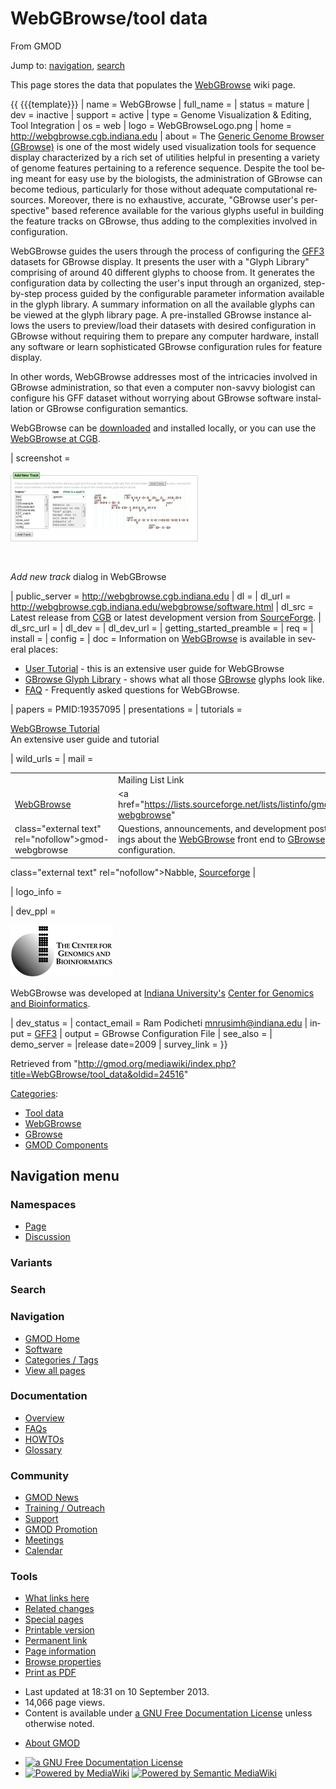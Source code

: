 <div id="mw-page-base" class="noprint">

</div>

<div id="mw-head-base" class="noprint">

</div>

<div id="content" class="mw-body" role="main">

<span id="top"></span>

<div id="mw-js-message" style="display:none;">

</div>



# <span dir="auto">WebGBrowse/tool data</span>

<div id="bodyContent">

<div id="siteSub">

From GMOD

</div>

<div id="contentSub">

</div>

<div id="jump-to-nav" class="mw-jump">

Jump to: [navigation](#mw-navigation), [search](#p-search)

</div>

<div id="mw-content-text" class="mw-content-ltr" lang="en" dir="ltr">

  
This page stores the data that populates the
[WebGBrowse](../WebGBrowse.1 "WebGBrowse") wiki page.

  
{{ {{{template}}} \| name = WebGBrowse \| full_name = \| status = mature
\| dev = inactive \| support = active \| type = Genome Visualization &
Editing, Tool Integration \| os = web \| logo = WebGBrowseLogo.png \|
home = <a href="http://webgbrowse.cgb.indiana.edu" class="external free"
rel="nofollow">http://webgbrowse.cgb.indiana.edu</a> \| about = The
[Generic Genome Browser (GBrowse)](../GBrowse.1 "GBrowse") is one of the
most widely used visualization tools for sequence display characterized
by a rich set of utilities helpful in presenting a variety of genome
features pertaining to a reference sequence. Despite the tool being
meant for easy use by the biologists, the administration of GBrowse can
become tedious, particularly for those without adequate computational
resources. Moreover, there is no exhaustive, accurate, "GBrowse user's
perspective" based reference available for the various glyphs useful in
building the feature tracks on GBrowse, thus adding to the complexities
involved in configuration.

WebGBrowse guides the users through the process of configuring the
[GFF3](../GFF3 "GFF3") datasets for GBrowse display. It presents the
user with a "Glyph Library" comprising of around 40 different glyphs to
choose from. It generates the configuration data by collecting the
user's input through an organized, step-by-step process guided by the
configurable parameter information available in the glyph library. A
summary information on all the available glyphs can be viewed at the
glyph library page. A pre-installed GBrowse instance allows the users to
preview/load their datasets with desired configuration in GBrowse
without requiring them to prepare any computer hardware, install any
software or learn sophisticated GBrowse configuration rules for feature
display.

In other words, WebGBrowse addresses most of the intricacies involved in
GBrowse administration, so that even a computer non-savvy biologist can
configure his GFF dataset without worrying about GBrowse software
installation or GBrowse configuration semantics.

WebGBrowse can be
<a href="http://webgbrowse.cgb.indiana.edu/software.html"
class="external text" rel="nofollow">downloaded</a> and installed
locally, or you can use the
<a href="http://webgbrowse.cgb.indiana.edu/" class="external text"
rel="nofollow">WebGBrowse at CGB</a>.

\| screenshot =

<div class="thumb tnone">

<div class="thumbinner" style="width:302px;">

<a href="../File:WebGBrowseAddTrack.jpg" class="image"><img
src="../../mediawiki/images/thumb/c/c3/WebGBrowseAddTrack.jpg/300px-WebGBrowseAddTrack.jpg"
class="thumbimage"
srcset="../../mediawiki/images/thumb/c/c3/WebGBrowseAddTrack.jpg/450px-WebGBrowseAddTrack.jpg 1.5x, ../../mediawiki/images/thumb/c/c3/WebGBrowseAddTrack.jpg/600px-WebGBrowseAddTrack.jpg 2x"
width="300" height="111" /></a>

<div class="thumbcaption">

<div class="magnify">

<a href="../File:WebGBrowseAddTrack.jpg" class="internal"
title="Enlarge"><img
src="../../mediawiki/skins/common/images/magnify-clip.png" width="15"
height="11" /></a>

</div>

*Add new track* dialog in WebGBrowse

</div>

</div>

</div>

\| public_server =
<a href="http://webgbrowse.cgb.indiana.edu" class="external free"
rel="nofollow">http://webgbrowse.cgb.indiana.edu</a> \| dl = \| dl_url =
<a href="http://webgbrowse.cgb.indiana.edu/webgbrowse/software.html"
class="external free"
rel="nofollow">http://webgbrowse.cgb.indiana.edu/webgbrowse/software.html</a>
\| dl_src = Latest release from
<a href="http://webgbrowse.cgb.indiana.edu/software.html"
class="external text" rel="nofollow">CGB</a> or latest development
version from
<a href="http://gmod.svn.sourceforge.net/viewvc/gmod/WebGBrowse/"
class="external text" rel="nofollow">SourceForge</a>. \| dl_src_url = \|
dl_dev = \| dl_dev_url = \| getting_started_preamble = \| req = \|
install = \| config = \| doc = Information on
<a href="http://webgbrowse.cgb.indiana.edu/" class="external text"
rel="nofollow">WebGBrowse</a> is available in several places:

- <a href="http://webgbrowse.cgb.indiana.edu/tutorial.html"
  class="external text" rel="nofollow">User Tutorial</a> - this is an
  extensive user guide for WebGBrowse
- <a href="http://webgbrowse.cgb.indiana.edu/glyphdoc.html"
  class="external text" rel="nofollow">GBrowse Glyph Library</a> - shows
  what all those [GBrowse](../GBrowse.1 "GBrowse") glyphs look like.
- <a href="http://webgbrowse.cgb.indiana.edu/faq.html"
  class="external text" rel="nofollow">FAQ</a> - Frequently asked
  questions for WebGBrowse.

\| papers = PMID:19357095 \| presentations = \| tutorials =

<a href="http://webgbrowse.cgb.indiana.edu/webgbrowse/tutorial.html"
class="external text" rel="nofollow">WebGBrowse Tutorial</a>  
An extensive user guide and tutorial

\| wild_urls = \| mail =

|  |  |  |  |
|----|----|----|----|
|  | Mailing List Link | Description | Archive(s) |
| [WebGBrowse](../WebGBrowse.1 "WebGBrowse") | <a href="https://lists.sourceforge.net/lists/listinfo/gmod-webgbrowse"
class="external text" rel="nofollow">gmod-webgbrowse</a> | Questions, announcements, and development postings about the [WebGBrowse](../WebGBrowse.1 "WebGBrowse") front end to [GBrowse](../GBrowse.1 "GBrowse") configuration. | <a href="http://gmod.827538.n3.nabble.com/WebGBrowse-f947412.html"
class="external text" rel="nofollow">Nabble</a>, <a
href="http://sourceforge.net/mailarchive/forum.php?forum_name=gmod-webgbrowse"
class="external text" rel="nofollow">Sourceforge</a> |

\| logo_info =

\| dev_ppl =

<div class="floatright">

<a href="http://cgb.indiana.edu/" rel="nofollow"
title="WebGBrowse at the Center for Genomics and Bioinformatics"><img
src="../../mediawiki/images/4/41/Cgb_logo.png" width="164" height="83"
alt="WebGBrowse at the Center for Genomics and Bioinformatics" /></a>

</div>

WebGBrowse was developed at
<a href="http://www.iub.edu/" class="external text"
rel="nofollow">Indiana University's</a>
<a href="http://cgb.indiana.edu/" class="external text"
rel="nofollow">Center for Genomics and Bioinformatics</a>.

\| dev_status = \| contact_email = Ram Podicheti mnrusimh@indiana.edu \|
input = [GFF3](../GFF3 "GFF3") \| output = GBrowse Configuration File \|
see_also = \| demo_server = \|release date=2009 \| survey_link = }}

</div>

<div class="printfooter">

Retrieved from
"<http://gmod.org/mediawiki/index.php?title=WebGBrowse/tool_data&oldid=24516>"

</div>

<div id="catlinks" class="catlinks">

<div id="mw-normal-catlinks" class="mw-normal-catlinks">

[Categories](../Special:Categories "Special:Categories"):

- [Tool data](../Category:Tool_data "Category:Tool data")
- <a
  href="http://gmod.org/mediawiki/index.php?title=Category:WebGBrowse&amp;action=edit&amp;redlink=1"
  class="new"
  title="Category:WebGBrowse (page does not exist)">WebGBrowse</a>
- [GBrowse](../Category:GBrowse "Category:GBrowse")
- [GMOD
  Components](../Category:GMOD_Components "Category:GMOD Components")

</div>

</div>

<div class="visualClear">

</div>

</div>

</div>

<div id="mw-navigation">

## Navigation menu

<div id="mw-head">



<div id="left-navigation">

<div id="p-namespaces" class="vectorTabs" role="navigation"
aria-labelledby="p-namespaces-label">

### Namespaces

- <span id="ca-nstab-main"><a href="tool_data" accesskey="c"
  title="View the content page [c]">Page</a></span>
- <span id="ca-talk"><a
  href="http://gmod.org/mediawiki/index.php?title=Talk:WebGBrowse/tool_data&amp;action=edit&amp;redlink=1"
  accesskey="t"
  title="Discussion about the content page [t]">Discussion</a></span>

</div>

<div id="p-variants" class="vectorMenu emptyPortlet" role="navigation"
aria-labelledby="p-variants-label">

### 

### Variants[](#)

<div class="menu">

</div>

</div>

</div>

<div id="right-navigation">





</div>

<div id="p-search" role="search">

### Search

<div id="simpleSearch">

</div>

</div>

</div>

</div>

<div id="mw-panel">

<div id="p-logo" role="banner">

<a href="../Main_Page"
style="background-image: url(../../images/GMOD-cogs.png);"
title="Visit the main page"></a>

</div>

<div id="p-Navigation" class="portal" role="navigation"
aria-labelledby="p-Navigation-label">

### Navigation

<div class="body">

- <span id="n-GMOD-Home">[GMOD Home](../Main_Page)</span>
- <span id="n-Software">[Software](../GMOD_Components)</span>
- <span id="n-Categories-.2F-Tags">[Categories /
  Tags](../Categories)</span>
- <span id="n-View-all-pages">[View all
  pages](../Special:AllPages)</span>

</div>

</div>

<div id="p-Documentation" class="portal" role="navigation"
aria-labelledby="p-Documentation-label">

### Documentation

<div class="body">

- <span id="n-Overview">[Overview](../Overview)</span>
- <span id="n-FAQs">[FAQs](../Category:FAQ)</span>
- <span id="n-HOWTOs">[HOWTOs](../Category:HOWTO)</span>
- <span id="n-Glossary">[Glossary](../Glossary)</span>

</div>

</div>

<div id="p-Community" class="portal" role="navigation"
aria-labelledby="p-Community-label">

### Community

<div class="body">

- <span id="n-GMOD-News">[GMOD News](../GMOD_News)</span>
- <span id="n-Training-.2F-Outreach">[Training /
  Outreach](../Training_and_Outreach)</span>
- <span id="n-Support">[Support](../Support)</span>
- <span id="n-GMOD-Promotion">[GMOD Promotion](../GMOD_Promotion)</span>
- <span id="n-Meetings">[Meetings](../Meetings)</span>
- <span id="n-Calendar">[Calendar](../Calendar)</span>

</div>

</div>

<div id="p-tb" class="portal" role="navigation"
aria-labelledby="p-tb-label">

### Tools

<div class="body">

- <span id="t-whatlinkshere"><a href="../Special:WhatLinksHere/WebGBrowse/tool_data" accesskey="j"
  title="A list of all wiki pages that link here [j]">What links here</a></span>
- <span id="t-recentchangeslinked"><a href="../Special:RecentChangesLinked/WebGBrowse/tool_data"
  accesskey="k"
  title="Recent changes in pages linked from this page [k]">Related
  changes</a></span>
- <span id="t-specialpages"><a href="../Special:SpecialPages" accesskey="q"
  title="A list of all special pages [q]">Special pages</a></span>
- <span id="t-print"><a
  href="http://gmod.org/mediawiki/index.php?title=WebGBrowse/tool_data&amp;printable=yes"
  rel="alternate" accesskey="p"
  title="Printable version of this page [p]">Printable version</a></span>
- <span id="t-permalink">[Permanent
  link](http://gmod.org/mediawiki/index.php?title=WebGBrowse/tool_data&oldid=24516 "Permanent link to this revision of the page")</span>
- <span id="t-info">[Page
  information](http://gmod.org/mediawiki/index.php?title=WebGBrowse/tool_data&action=info)</span>
- <span id="t-smwbrowselink"><a href="../Special:Browse/WebGBrowse-2Ftool_data"
  rel="smw-browse">Browse properties</a></span>
- <span id="t-pdf">[Print as
  PDF](http://gmod.org/mediawiki/index.php?title=Special:PdfPrint&page=WebGBrowse/tool_data)</span>

</div>

</div>

</div>

</div>

<div id="footer" role="contentinfo">

- <span id="footer-info-lastmod">Last updated at 18:31 on 10 September
  2013.</span>
- <span id="footer-info-viewcount">14,066 page views.</span>
- <span id="footer-info-copyright">Content is available under
  <a href="http://www.gnu.org/licenses/fdl-1.3.html" class="external"
  rel="nofollow">a GNU Free Documentation License</a> unless otherwise
  noted.</span>

<!-- -->

- <span id="footer-places-about">[About
  GMOD](../GMOD:About "GMOD:About")</span>

<!-- -->

- <span id="footer-copyrightico">[<img src="http://www.gnu.org/graphics/gfdl-logo-small.png" width="88"
  height="31" alt="a GNU Free Documentation License" />](http://www.gnu.org/licenses/fdl-1.3.html)</span>
- <span id="footer-poweredbyico">[<img
  src="../../mediawiki/skins/common/images/poweredby_mediawiki_88x31.png"
  width="88" height="31" alt="Powered by MediaWiki" />](http://www.mediawiki.org/)
  [<img
  src="../../mediawiki/extensions/SemanticMediaWiki/resources/images/smw_button.png"
  width="88" height="31" alt="Powered by Semantic MediaWiki" />](https://www.semantic-mediawiki.org/wiki/Semantic_MediaWiki)</span>

<div style="clear:both">

</div>

</div>
